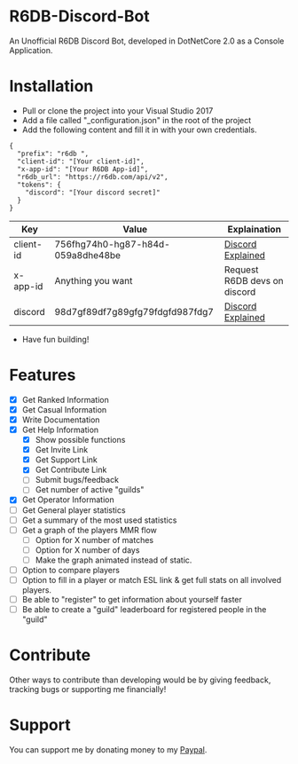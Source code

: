 # R6DB-Discord-Bot
An Unofficial R6DB Discord Bot, developed in DotNetCore 2.0 as a Console Application.

# Installation
- Pull or clone the project into your Visual Studio 2017
- Add a file called "_configuration.json" in the root of the project
- Add the following content and fill it in with your own credentials.
```
{
  "prefix": "r6db ",
  "client-id": "[Your client-id]",
  "x-app-id": "[Your R6DB App-id]",
  "r6db_url": "https://r6db.com/api/v2",
  "tokens": {
    "discord": "[Your discord secret]"
  }
}
```
Key | Value | Explaination
--- | --- | ---
client-id | 756fhg74h0-hg87-h84d-059a8dhe48be | [Discord Explained](https://discordapp.com/developers/docs/topics/oauth2)
x-app-id | Anything you want | Request R6DB devs on discord
discord | 98d7gf89df7g89gfg79fdgfd987fdg7 | [Discord Explained](https://github.com/reactiflux/discord-irc/wiki/Creating-a-discord-bot-&-getting-a-token)

- Have fun building!

# Features
- [X] Get Ranked Information
- [X] Get Casual Information
- [X] Write Documentation
- [X] Get Help Information
  - [X] Show possible functions
  - [X] Get Invite Link
  - [X] Get Support Link
  - [X] Get Contribute Link
  - [ ] Submit bugs/feedback
  - [ ] Get number of active "guilds"
- [X] Get Operator Information
- [ ] Get General player statistics
- [ ] Get a summary of the most used statistics
- [ ] Get a graph of the players MMR flow
  - [ ] Option for X number of matches
  - [ ] Option for X number of days
  - [ ] Make the graph animated instead of static.
- [ ] Option to compare players
- [ ] Option to fill in a player or match ESL link & get full stats on all involved players.
- [ ] Be able to "register" to get information about yourself faster
- [ ] Be able to create a "guild" leaderboard for registered people in the "guild"

# Contribute
Other ways to contribute than developing would be by giving feedback, tracking bugs or supporting me financially!

# Support
You can support me by donating money to my [Paypal](https://www.paypal.me/Dakpan).
